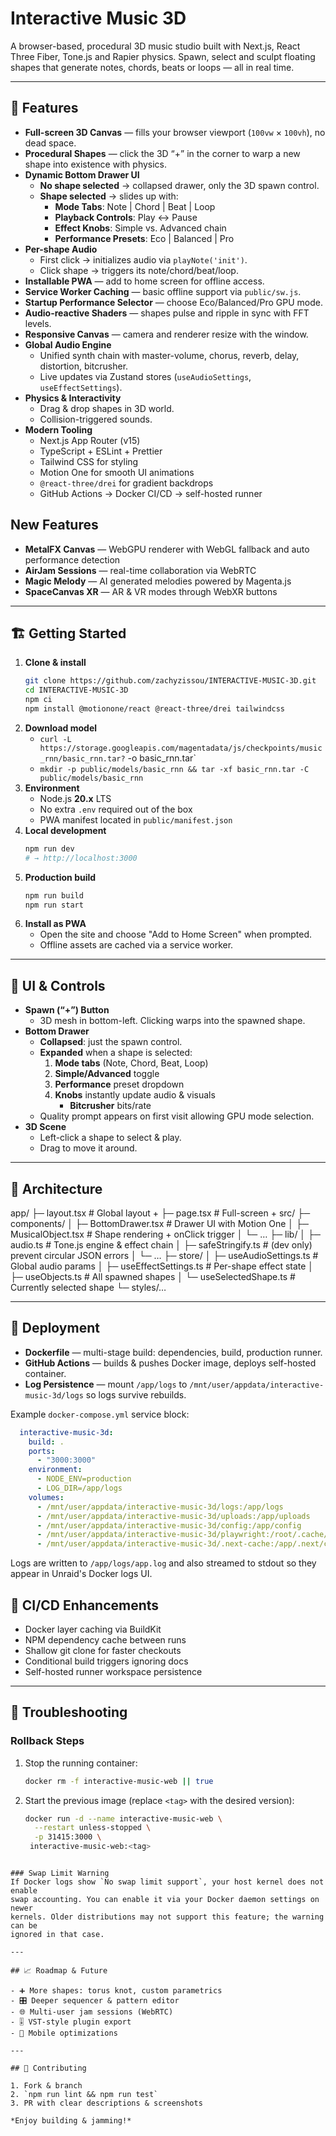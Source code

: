 # Interactive Music 3D

A browser-based, procedural 3D music studio built with Next.js, React Three Fiber, Tone.js and Rapier physics.
Spawn, select and sculpt floating shapes that generate notes, chords, beats or loops — all in real time.

---

## 🚀 Features

- **Full-screen 3D Canvas** — fills your browser viewport (`100vw` × `100vh`), no dead space.  
- **Procedural Shapes** — click the 3D “+” in the corner to warp a new shape into existence with physics.
- **Dynamic Bottom Drawer UI**  
  - **No shape selected** → collapsed drawer, only the 3D spawn control.
  - **Shape selected** → slides up with:  
    - **Mode Tabs**: Note | Chord | Beat | Loop  
    - **Playback Controls**: Play ↔ Pause
    - **Effect Knobs**: Simple vs. Advanced chain
    - **Performance Presets**: Eco | Balanced | Pro
- **Per-shape Audio**
  - First click → initializes audio via `playNote('init')`.
  - Click shape → triggers its note/chord/beat/loop.
- **Installable PWA** — add to home screen for offline access.
- **Service Worker Caching** — basic offline support via `public/sw.js`.
- **Startup Performance Selector** — choose Eco/Balanced/Pro GPU mode.
- **Audio-reactive Shaders** — shapes pulse and ripple in sync with FFT levels.
- **Responsive Canvas** — camera and renderer resize with the window.
- **Global Audio Engine**  
  - Unified synth chain with master-volume, chorus, reverb, delay, distortion, bitcrusher.  
  - Live updates via Zustand stores (`useAudioSettings`, `useEffectSettings`).  
- **Physics & Interactivity**  
  - Drag & drop shapes in 3D world.  
  - Collision-triggered sounds.  
- **Modern Tooling**  
  - Next.js App Router (v15)  
  - TypeScript + ESLint + Prettier  
  - Tailwind CSS for styling  
  - Motion One for smooth UI animations
  - `@react-three/drei` for gradient backdrops
  - GitHub Actions → Docker CI/CD → self-hosted runner

## New Features

- **MetalFX Canvas** — WebGPU renderer with WebGL fallback and auto performance detection
- **AirJam Sessions** — real-time collaboration via WebRTC
- **Magic Melody** — AI generated melodies powered by Magenta.js
- **SpaceCanvas XR** — AR & VR modes through WebXR buttons

---

## 🏗️ Getting Started

1. **Clone & install**
    ```bash
    git clone https://github.com/zachyzissou/INTERACTIVE-MUSIC-3D.git
    cd INTERACTIVE-MUSIC-3D
    npm ci
    npm install @motionone/react @react-three/drei tailwindcss
    ```
2. **Download model**
   - `curl -L https://storage.googleapis.com/magentadata/js/checkpoints/music_rnn/basic_rnn.tar?` -o basic_rnn.tar`
   - `mkdir -p public/models/basic_rnn && tar -xf basic_rnn.tar -C public/models/basic_rnn`
3. **Environment**
   - Node.js **20.x** LTS
   - No extra `.env` required out of the box
   - PWA manifest located in `public/manifest.json`
4. **Local development**
    ```bash
    npm run dev
    # → http://localhost:3000
    ```
5. **Production build**
    ```bash
    npm run build
    npm run start
    ```
6. **Install as PWA**
    - Open the site and choose "Add to Home Screen" when prompted.
    - Offline assets are cached via a service worker.

---

## 📐 UI & Controls

- **Spawn (“+”) Button**
  - 3D mesh in bottom-left. Clicking warps into the spawned shape.
- **Bottom Drawer**
  - **Collapsed**: just the spawn control.
  - **Expanded** when a shape is selected:
    1. **Mode tabs** (Note, Chord, Beat, Loop)
    2. **Simple/Advanced** toggle
    3. **Performance** preset dropdown
    4. **Knobs** instantly update audio & visuals
       - **Bitcrusher** bits/rate
  - Quality prompt appears on first visit allowing GPU mode selection.
- **3D Scene**  
  - Left-click a shape to select & play.  
  - Drag to move it around.

---

## 🧩 Architecture

app/
├─ layout.tsx # Global layout + <ErrorBoundary>
├─ page.tsx # Full-screen <Canvas> + <BottomDrawer>
src/
├─ components/
│ ├─ BottomDrawer.tsx # Drawer UI with Motion One
│ ├─ MusicalObject.tsx # Shape rendering + onClick trigger
│ └─ …
├─ lib/
│ ├─ audio.ts # Tone.js engine & effect chain
│ ├─ safeStringify.ts # (dev only) prevent circular JSON errors
│ └─ …
├─ store/
│ ├─ useAudioSettings.ts # Global audio params
│ ├─ useEffectSettings.ts # Per-shape effect state
│ ├─ useObjects.ts # All spawned shapes
│ └─ useSelectedShape.ts # Currently selected shape
└─ styles/…

---

## 🔧 Deployment

- **Dockerfile** — multi-stage build: dependencies, build, production runner.
- **GitHub Actions** — builds & pushes Docker image, deploys self-hosted container.
- **Log Persistence** — mount `/app/logs` to `/mnt/user/appdata/interactive-music-3d/logs` so logs survive rebuilds.

Example `docker-compose.yml` service block:

```yaml
  interactive-music-3d:
    build: .
    ports:
      - "3000:3000"
    environment:
      - NODE_ENV=production
      - LOG_DIR=/app/logs
    volumes:
      - /mnt/user/appdata/interactive-music-3d/logs:/app/logs
      - /mnt/user/appdata/interactive-music-3d/uploads:/app/uploads
      - /mnt/user/appdata/interactive-music-3d/config:/app/config
      - /mnt/user/appdata/interactive-music-3d/playwright:/root/.cache/ms-playwright
      - /mnt/user/appdata/interactive-music-3d/.next-cache:/app/.next/cache
```
Logs are written to `/app/logs/app.log` and also streamed to stdout so they
appear in Unraid's Docker logs UI.

## 🔧 CI/CD Enhancements

- Docker layer caching via BuildKit
- NPM dependency cache between runs
- Shallow git clone for faster checkouts
- Conditional build triggers ignoring docs
- Self-hosted runner workspace persistence

---

## 🚩 Troubleshooting

### Rollback Steps
1. Stop the running container:
   ```bash
   docker rm -f interactive-music-web || true
   ```
2. Start the previous image (replace `<tag>` with the desired version):
   ```bash
   docker run -d --name interactive-music-web \
     --restart unless-stopped \
     -p 31415:3000 \
    interactive-music-web:<tag>
  ```

### Swap Limit Warning
If Docker logs show `No swap limit support`, your host kernel does not enable
swap accounting. You can enable it via your Docker daemon settings on newer
kernels. Older distributions may not support this feature; the warning can be
ignored in that case.

---

## 📈 Roadmap & Future

- ➕ More shapes: torus knot, custom parametrics  
- 🎛️ Deeper sequencer & pattern editor  
- 🌐 Multi-user jam sessions (WebRTC)  
- 🎚️ VST-style plugin export  
- 📱 Mobile optimizations

---

## 🤝 Contributing

1. Fork & branch  
2. `npm run lint && npm run test`  
3. PR with clear descriptions & screenshots

*Enjoy building & jamming!*
